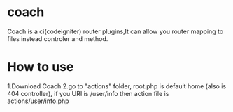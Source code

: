 # coach
Coach is a ci(codeigniter) router plugins,It can allow you router mapping to files instead controler and method.

# How to use
1.Download Coach
2.go to "actions" folder, root.php is default home (also is 404 controller), if you URI is /user/info then action file is actions/user/info.php